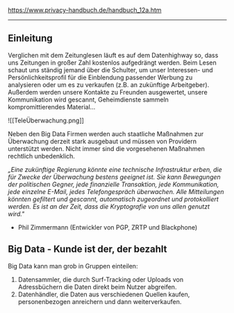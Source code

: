 
https://www.privacy-handbuch.de/handbuch_12a.htm

---
## Einleitung 
Verglichen mit dem Zeitunglesen läuft es auf dem Datenhighway so, dass uns Zeitungen in großer Zahl kostenlos aufgedrängt werden. Beim Lesen schaut uns ständig jemand über die Schulter, um unser Interessen- und Persönlichkeitsprofil für die Einblendung passender Werbung zu analysieren oder um es zu verkaufen (z.B. an zukünftige Arbeitgeber). Außerdem werden unsere Kontakte zu Freunden ausgewertet, unsere Kommunikation wird gescannt, Geheimdienste sammeln kompromittierendes Material…
 
 ![[TeleÜberwachung.png]]
 
Neben den Big Data Firmen werden auch staatliche Maßnahmen zur Überwachung derzeit stark ausgebaut und müssen von Providern unterstützt werden. Nicht immer sind die vorgesehenen Maßnahmen rechtlich unbedenklich.

*„Eine zukünftige Regierung könnte eine technische Infrastruktur erben, die für Zwecke der Überwachung bestens geeignet ist. Sie kann Bewegungen der politischen Gegner, jede finanzielle Transaktion, jede Kommunikation, jede einzelne E-Mail, jedes Telefon­gespräch überwachen. Alle Mitteilungen könnten gefiltert und gescannt, automatisch zugeordnet und protokolliert werden. Es ist an der Zeit, dass die Kryptografie von uns allen genutzt wird."* 
- Phil Zimmermann (Entwickler von PGP, ZRTP und Blackphone)

## Big Data - Kunde ist der, der bezahlt

Big Data kann man grob in Gruppen einteilen:

1. Datensammler, die durch Surf-Tracking oder Uploads von Adressbüchern die Daten direkt beim Nutzer abgreifen.
2. Datenhändler, die Daten aus verschiedenen Quellen kaufen, personenbezogen anreichern und dann weiterverkaufen.


